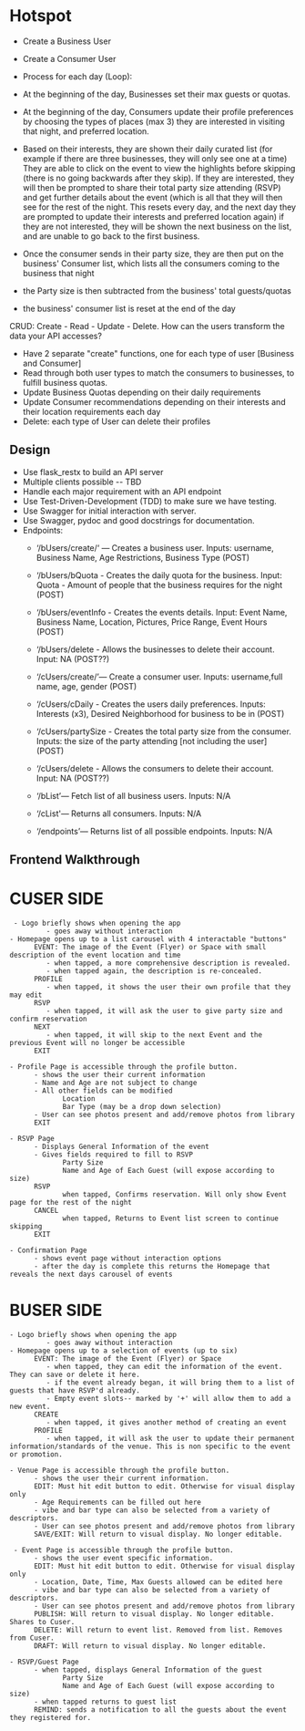 # Hotspot

 - Create a Business User 
 - Create a Consumer User

 - Process for each day (Loop):
 - At the beginning of the day, Businesses set their max guests or quotas.
 - At the beginning of the day, Consumers update their profile preferences by choosing the types of places (max 3) they are interested in visiting that night, and preferred location.
 - Based on their interests, they are shown their daily curated list (for example if there are three businesses, they will only see one at a time)
       They are able to click on the event to view the highlights before skipping (there is no going backwards after they skip).
       If they are interested, they will then be prompted to share their total party size attending (RSVP) and get further details about the event (which is all that they will then see for the rest of the night. This resets every day, and the next day they are prompted to update their interests and preferred location again)
       if they are not interested, they will be shown the next business on the list, and are unable to go back to the first business.
 - Once the consumer sends in their party size, they are then put on the business' Consumer list, which lists all the consumers coming to the business that night
 - the Party size is then subtracted from the business' total guests/quotas
 - the business' consumer list is reset at the end of the day

 CRUD: Create - Read - Update - Delete. How can the users transform the data your API accesses?
 - Have 2 separate  "create" functions, one for each type of user [Business and Consumer]
 - Read through both user types to match the consumers to businesses, to fulfill business quotas.
 - Update Business Quotas depending on their daily requirements
 - Update Consumer recommendations depending on their interests and their location requirements each day
 - Delete: each type of User can delete their profiles

 ## Design

 - Use flask_restx to build an API server
 - Multiple clients possible -- TBD
 - Handle each major requirement with an API endpoint
 - Use Test-Driven-Development (TDD) to make sure we have testing.
 - Use Swagger for initial interaction with server.
 - Use Swagger, pydoc and good docstrings for documentation.
 - Endpoints:
    - ‘/bUsers/create/<username>‘ — Creates a business user. Inputs: username, Business Name, Age Restrictions, Business Type (POST)
    - ‘/bUsers/bQuota - Creates the daily quota for the business. Input: Quota - Amount of people that the business requires for the night (POST)
    - ‘/bUsers/eventInfo - Creates the events details. Input: Event Name, Business Name, Location, Pictures, Price Range, Event Hours (POST)
    - ‘/bUsers/delete - Allows the businesses to delete their account. Input: NA (POST??)
    - ‘/cUsers/create/<username>’— Create a consumer user. Inputs: username,full name, age, gender (POST)
    - ‘/cUsers/cDaily - Creates the users daily preferences. Inputs: Interests (x3), Desired Neighborhood for business to be in (POST)
    - ‘/cUsers/partySize - Creates the total party size from the consumer. Inputs: the size of the party attending [not including the user] (POST)
    - ‘/cUsers/delete - Allows the consumers to delete their account. Input: NA (POST??)

    - ‘/bList’— Fetch list of all business users. Inputs: N/A
    - ‘/cList'— Returns all consumers. Inputs: N/A
    - ‘/endpoints’— Returns list of all possible endpoints. Inputs: N/A

## Frontend Walkthrough
 
 # CUSER SIDE
     - Logo briefly shows when opening the app
             - goes away without interaction
    - Homepage opens up to a list carousel with 4 interactable "buttons"
          EVENT: The image of the Event (Flyer) or Space with small description of the event location and time
             - when tapped, a more comprehensive description is revealed. 
             - when tapped again, the description is re-concealed.
          PROFILE
             - when tapped, it shows the user their own profile that they may edit
          RSVP
             - when tapped, it will ask the user to give party size and confirm reservation
          NEXT
             - when tapped, it will skip to the next Event and the previous Event will no longer be accessible
          EXIT
 
    - Profile Page is accessible through the profile button.
          - shows the user their current information
          - Name and Age are not subject to change
          - All other fields can be modified
                 Location
                 Bar Type (may be a drop down selection)
          - User can see photos present and add/remove photos from library
          EXIT
 
    - RSVP Page
          - Displays General Information of the event
          - Gives fields required to fill to RSVP
                 Party Size
                 Name and Age of Each Guest (will expose according to size)
          RSVP
                 when tapped, Confirms reservation. Will only show Event page for the rest of the night
          CANCEL
                 when tapped, Returns to Event list screen to continue skipping
          EXIT
 
    - Confirmation Page
          - shows event page without interaction options
          - after the day is complete this returns the Homepage that reveals the next days carousel of events
 
# BUSER SIDE
    - Logo briefly shows when opening the app
             - goes away without interaction
    - Homepage opens up to a selection of events (up to six)
          EVENT: The image of the Event (Flyer) or Space 
             - when tapped, they can edit the information of the event. They can save or delete it here.
             - if the event already began, it will bring them to a list of guests that have RSVP'd already.
             - Empty event slots-- marked by '+' will allow them to add a new event.
          CREATE
             - when tapped, it gives another method of creating an event
          PROFILE
             - when tapped, it will ask the user to update their permanent information/standards of the venue. This is non specific to the event or promotion.
 
    - Venue Page is accessible through the profile button.
          - shows the user their current information. 
          EDIT: Must hit edit button to edit. Otherwise for visual display only
          - Age Requirements can be filled out here
          - vibe and bar type can also be selected from a variety of descriptors.
          - User can see photos present and add/remove photos from library
          SAVE/EXIT: Will return to visual display. No longer editable.
 
     - Event Page is accessible through the profile button.
          - shows the user event specific information. 
          EDIT: Must hit edit button to edit. Otherwise for visual display only
          - Location, Date, Time, Max Guests allowed can be edited here
          - vibe and bar type can also be selected from a variety of descriptors.
          - User can see photos present and add/remove photos from library
          PUBLISH: Will return to visual display. No longer editable. Shares to Cuser.
          DELETE: Will return to event list. Removed from list. Removes from Cuser.
          DRAFT: Will return to visual display. No longer editable. 
 
    - RSVP/Guest Page
          - when tapped, displays General Information of the guest
                 Party Size
                 Name and Age of Each Guest (will expose according to size)
          - when tapped returns to guest list
          REMIND: sends a notification to all the guests about the event they registered for.
 

  
